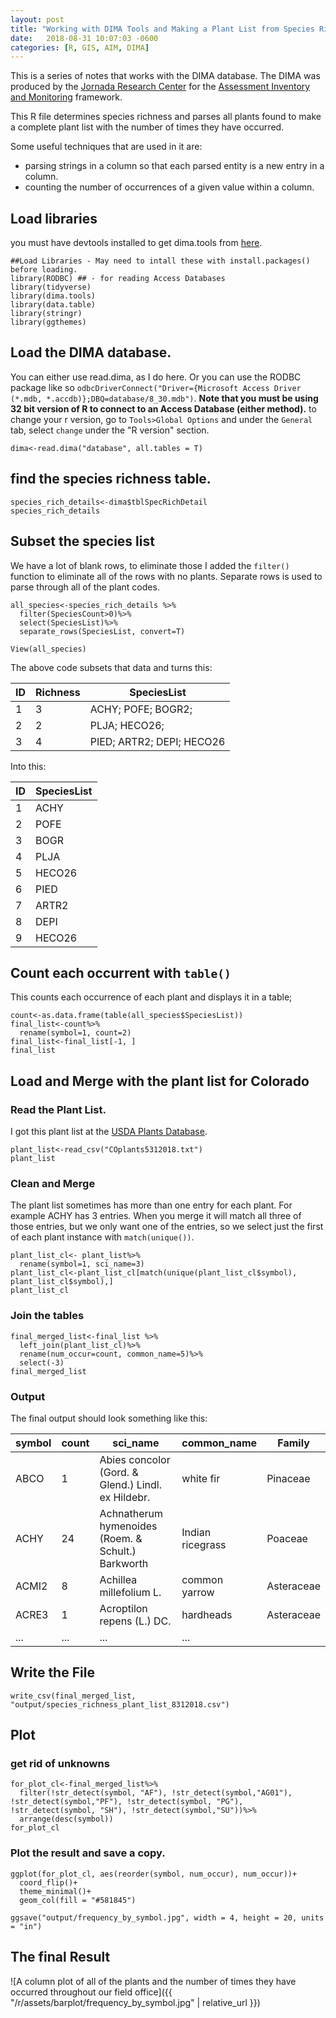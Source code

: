 ```yaml
---
layout: post
title: "Working with DIMA Tools and Making a Plant List from Species Richness Table"
date:   2018-08-31 10:07:03 -0600
categories: [R, GIS, AIM, DIMA]
---
```

This is a series of notes that works with the DIMA database. The DIMA was produced by the [Jornada Research Center](https://jornada.nmsu.edu/) for the [Assessment Inventory and Monitoring](http://aim.landscapetoolbox.org/introduction-to-aim/) framework.

This R file determines species richness and parses all plants found to make a complete plant list with the number of times they have occurred.

Some useful techniques that are used in it are:
* parsing strings in a column so that each parsed entity is a new entry in a column.
* counting the number of occurrences of a given value within a column.

## Load libraries

you must have devtools installed to get dima.tools from [here](https://github.com/nstauffer/dima.tools).  
```{r}
##Load Libraries - May need to intall these with install.packages() before loading.
library(RODBC) ## - for reading Access Databases
library(tidyverse)
library(dima.tools)
library(data.table)
library(stringr)
library(ggthemes)
```

## Load the DIMA database.
You can either use read.dima, as I do here. Or you can use the RODBC package like so `odbcDriverConnect("Driver={Microsoft Access Driver (*.mdb, *.accdb)};DBQ=database/8_30.mdb")`.  **Note that you must be using 32 bit version of R to connect to an Access Database (either method).** to change your r version, go to `Tools>Global Options` and under the `General` tab, select `change` under the "R version" section.

```{r}
dima<-read.dima("database", all.tables = T)
```


## find the species richness table.
```{r}
species_rich_details<-dima$tblSpecRichDetail
species_rich_details
```


## Subset the species list
We have a lot of blank rows, to eliminate those I added the `filter()` function to eliminate all of the rows with no plants. Separate rows is used to parse through all of the plant codes.

```{r}
all_species<-species_rich_details %>%
  filter(SpeciesCount>0)%>%
  select(SpeciesList)%>%
  separate_rows(SpeciesList, convert=T)

View(all_species)
```

The above code subsets that data and turns this:

| ID | Richness | SpeciesList |
|----|----------|---------------------------|
| 1 | 3 | ACHY; POFE; BOGR2; |
| 2 | 2 | PLJA; HECO26; |
| 3 | 4 | PIED; ARTR2; DEPI; HECO26 |

Into this:

| ID | SpeciesList |
|----|-------------|
| 1 | ACHY |
| 2 | POFE |
| 3 | BOGR |
| 4 | PLJA |
| 5 | HECO26 |
| 6 | PIED |
| 7 | ARTR2 |
| 8 | DEPI |
| 9 | HECO26 |


## Count each occurrent with `table()`
This counts each occurrence of each plant and displays it in a table;
```{r}
count<-as.data.frame(table(all_species$SpeciesList))
final_list<-count%>%
  rename(symbol=1, count=2)
final_list<-final_list[-1, ]
final_list
```


## Load and Merge with the plant list for Colorado

### Read the Plant List.
I got this plant list at the [USDA Plants Database](https://plants.sc.egov.usda.gov/dl_state.html).
```{r}
plant_list<-read_csv("COplants5312018.txt")
plant_list
```

### Clean and Merge
The plant list sometimes has more than one entry for each plant.  For example ACHY has 3 entries.  When you merge it will match all three of those entries, but we only want one of the entries, so we select just the first of each plant instance with `match(unique())`.
```{r}
plant_list_cl<- plant_list%>%
  rename(symbol=1, sci_name=3)
plant_list_cl<-plant_list_cl[match(unique(plant_list_cl$symbol), plant_list_cl$symbol),]
plant_list_cl
```

### Join the tables
```{r}
final_merged_list<-final_list %>%
  left_join(plant_list_cl)%>%
  rename(num_occur=count, common_name=5)%>%
  select(-3)
final_merged_list
```

### Output
The final output should look something like this:

| symbol | count | sci_name | common_name | Family |
|--------|-------|----------------------------------------------------|------------------|------------|
| ABCO | 1 | Abies concolor (Gord. & Glend.) Lindl. ex Hildebr. | white fir | Pinaceae |
| ACHY | 24 | Achnatherum hymenoides (Roem. & Schult.) Barkworth | Indian ricegrass | Poaceae |
| ACMI2 | 8 | Achillea millefolium L. | common yarrow | Asteraceae |
| ACRE3 | 1 | Acroptilon repens (L.) DC. | hardheads | Asteraceae |
| ... | ... | ... | ... |

## Write the File

```{r}
write_csv(final_merged_list, "output/species_richness_plant_list_8312018.csv")

```


## Plot
### get rid of unknowns
```{r}
for_plot_cl<-final_merged_list%>%
  filter(!str_detect(symbol, "AF"), !str_detect(symbol,"AG01"), !str_detect(symbol,"PF"), !str_detect(symbol, "PG"), !str_detect(symbol, "SH"), !str_detect(symbol,"SU"))%>%
  arrange(desc(symbol))
for_plot_cl
```

### Plot the result and save a copy.
```{r}
ggplot(for_plot_cl, aes(reorder(symbol, num_occur), num_occur))+
  coord_flip()+
  theme_minimal()+
  geom_col(fill = "#581845")

ggsave("output/frequency_by_symbol.jpg", width = 4, height = 20, units = "in")
```

## The final Result
![A column plot of all of the plants and the number of times they have occurred throughout our field office]({{ "/r/assets/barplot/frequency_by_symbol.jpg" | relative_url }})
